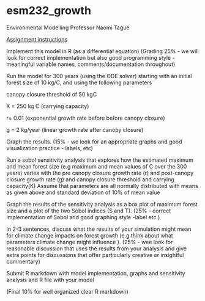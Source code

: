 # esm232_growth

Environmental Modelling
Professor Naomi Tague

[Assignment instructions](https://naomitague.github.io/ESM232_course/lectures/lecture12_growth.html#(6))

Implement this model in R (as a differential equation) (Grading 25% - we will look for correct implementation but also good programming style - meaningful variable names, comments/documentation throughout)

Run the model for 300 years (using the ODE solver) starting with an initial forest size of 10 kg/C, and using the following parameters

canopy closure threshold of 50 kgC

K = 250 kg C (carrying capacity)

r= 0.01 (exponential growth rate before before canopy closure)

g = 2 kg/year (linear growth rate after canopy closure)

Graph the results. (15% - we look for an appropriate graphs and good visualization practice - labels, etc)

Run a sobol sensitivity analysis that explores how the estimated maximum and mean forest size (e.g maximum and mean values of C over the 300 years) varies with the pre canopy closure growth rate (r) and post-canopy closure growth rate (g) and canopy closure threshold and carrying capacity(K)
Assume that parameters are all normally distributed with means as given above and standard deviation of 10% of mean value

Graph the results of the sensitivity analysis as a box plot of maximum forest size and a plot of the two Sobol indices (S and T). (25% - correct implementation of Sobol and good graphing style -label etc )

In 2-3 sentences, discuss what the results of your simulation might mean for climate change impacts on forest growth (e.g think about what parameters climate change might influence ). (25% - wee look for reasonable discussion that uses the results from your analysis and give extra points for discussions that offer particularly creative or insightful commentary)

Submit R markdown with model implementation, graphs and sensitivity analysis and R file with your model

(Final 10% for well organized clear R markdown)
